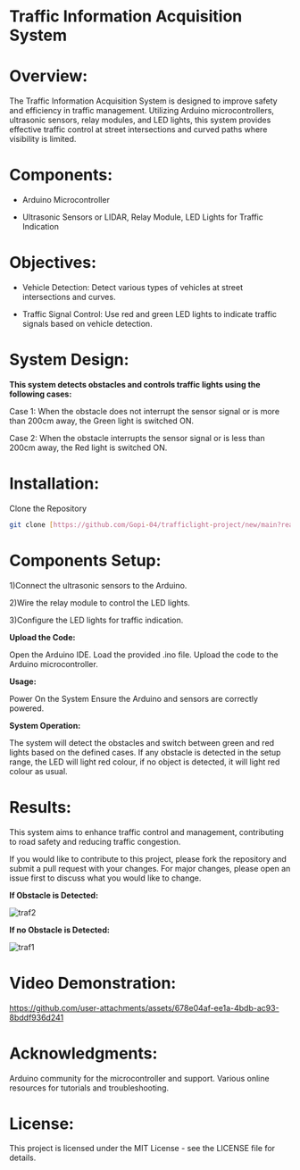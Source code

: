 # Traffic Information Acquisition System

# Overview:

The Traffic Information Acquisition System is designed to improve safety and efficiency in traffic management. Utilizing Arduino microcontrollers, ultrasonic sensors, relay modules, and LED lights, this system provides effective traffic control at street intersections and curved paths where visibility is limited.

# **Components:**

- Arduino Microcontroller

- Ultrasonic Sensors or LIDAR, Relay Module, LED Lights for Traffic Indication

# **Objectives:**

- Vehicle Detection: Detect various types of vehicles at street intersections and curves.

- Traffic Signal Control: Use red and green LED lights to indicate traffic signals based on vehicle detection.

# **System Design:**

**This system detects obstacles and controls traffic lights using the following cases:**

Case 1: When the obstacle does not interrupt the sensor signal or is more than 200cm away, the Green light is switched ON.

Case 2: When the obstacle interrupts the sensor signal or is less than 200cm away, the Red light is switched ON.

# **Installation:**

Clone the Repository
```bash
git clone [https://github.com/Gopi-04/trafficlight-project/new/main?readme=1]
```

# **Components Setup:**

1)Connect the ultrasonic sensors to the Arduino.

2)Wire the relay module to control the LED lights.

3)Configure the LED lights for traffic indication.

**Upload the Code:**

Open the Arduino IDE.
Load the provided .ino file.
Upload the code to the Arduino microcontroller.

**Usage:**

Power On the System
Ensure the Arduino and sensors are correctly powered.

**System Operation:**

The system will detect the obstacles and switch between green and red lights based on the defined cases.
If any obstacle is detected in the setup range, the LED will light red colour, if no object is detected, it will light red colour as usual.

# **Results:**

This system aims to enhance traffic control and management, contributing to road safety and reducing traffic congestion.

If you would like to contribute to this project, please fork the repository and submit a pull request with your changes. For major changes, please open an issue first to discuss what you would like to change.

**If Obstacle is Detected:**

![traf2](https://github.com/user-attachments/assets/e739f2dc-ddb8-418b-a2dc-ab627b69ce5f)


**If no Obstacle is Detected:**

![traf1](https://github.com/user-attachments/assets/27010d5d-335e-44b5-80da-5b57062a41d5)


# **Video Demonstration:**


https://github.com/user-attachments/assets/678e04af-ee1a-4bdb-ac93-8bddf936d241


# **Acknowledgments:**

Arduino community for the microcontroller and support.
Various online resources for tutorials and troubleshooting.

# **License:**

This project is licensed under the MIT License - see the LICENSE file for details.
